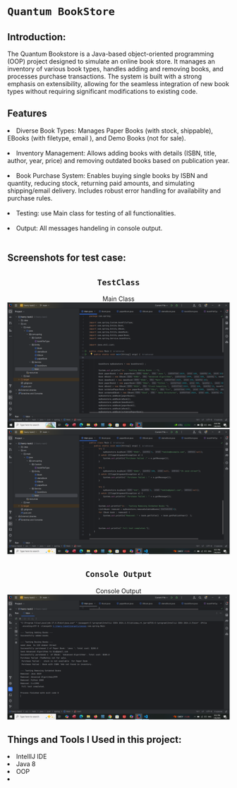 # `Quantum BookStore`<br>


## Introduction:

The Quantum Bookstore is a Java-based object-oriented programming (OOP) project designed to simulate an online book store. It manages an inventory of various book types, handles adding and removing books, and processes purchase transactions. The system is built with a strong emphasis on extensibility, allowing for the seamless integration of new book types without requiring significant modifications to existing code.


## Features
<li>Diverse Book Types: Manages Paper Books (with stock, shippable), EBooks (with filetype, email ), and Demo Books (not for sale).</li> <br>

<li>Inventory Management: Allows adding books with details (ISBN, title, author, year, price) and removing outdated books based on publication year.</li> <br>

<li>Book Purchase System: Enables buying single books by ISBN and quantity, reducing stock, returning paid amounts, and simulating shipping/email delivery. Includes robust error handling for availability and purchase rules.</li> <br>

<li> Testing: use Main class for  testing of all functionalities.</li> <br>

<li> Output: All  messages handeling in console output.</li> <br>

## Screenshots for test case:
<div align = center>

## `TestClass`

Main Class <br>
![TestClass](Screenshots/1.png "testCases") <br>
![TestClass](Screenshots/2.png "testCases")

## `Console Output`

Console Output <br>
![Console Output](Screenshots/3.png "Console Output") <br>


  </div>


## Things and Tools I Used in this project:
<li> IntellIJ IDE </li>
<li> Java 8 </li>
<li>OOP<li>

